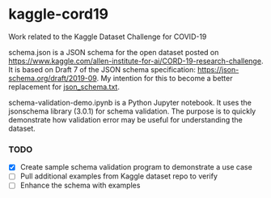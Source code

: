 # kaggle-cord19
Work related to the Kaggle Dataset Challenge for COVID-19

schema.json is a JSON schema for the open dataset posted on https://www.kaggle.com/allen-institute-for-ai/CORD-19-research-challenge. It is based on Draft 7 of the JSON schema specification: https://json-schema.org/draft/2019-09. My intention for this to become a better replacement for [json_schema.txt](https://www.kaggle.com/allen-institute-for-ai/CORD-19-research-challenge#json_schema.txt).

schema-validation-demo.ipynb is a Python Jupyter notebook. It uses the jsonschema library (3.0.1) for schema validation. The purpose is to quickly demonstrate how validation error may be useful for understanding the dataset.

### TODO
- [x] Create sample schema validation program to demonstrate a use case
- [ ] Pull additional examples from Kaggle dataset repo to verify
- [ ] Enhance the schema with examples